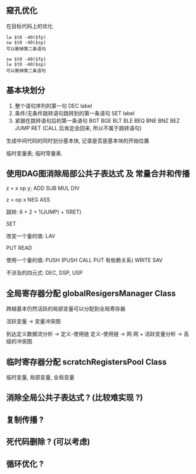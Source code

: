 ## 窥孔优化

在目标代码上的优化

    lw $t0 -40($fp) 
    sw $t0 -40($sp)
    可以删掉第二条语句

    sw $t0 -40($fp)
    lw $t0 -40($sp)
    可以删掉第二条语句

## 基本块划分
1. 整个语句序列的第一句 DEC label
2. 条件/无条件跳转语句跳转到的第一条语句 SET label
3. 紧跟在跳转语句后的第一条语句 BGT BGE BLT BLE BEQ BNE BNZ BEZ JUMP RET (CALL 后肯定会回来, 所以不属于跳转语句)

生成中间代码的同时划分基本快, <vector int> 记录是否是基本块的开始位置

临时变量表;
临时常量表.

## 使用DAG图消除局部公共子表达式 及 常量合并和传播
z = x op y;
ADD
SUB
MUL
DIV

z = op x
NEG
ASS

跳转:
6 + 2 + 1(JUMP) + 1(RET)

SET

改变一个量的值:
LAV 


PUT
READ

使用一个量的值:
PUSH (PUSH CALL PUT 有依赖关系)
WRITE
SAV

不涉及的四元式:
DEC, DSP, USP

## 全局寄存器分配 globalResigersManager Class
跨越基本仍然活跃的局部变量可以分配到全局寄存器

活跃变量 -> 变量冲突图

到达定义数据流分析 -> 定义-使用链
定义-使用链 -> 网
网 + 活跃变量分析 -> 高级的冲突图

## 临时寄存器分配 scratchRegistersPool Class
临时变量, 局部变量, 全局变量

## 消除全局公共子表达式 ? (比较难实现 ?)

## 复制传播 ?

## 死代码删除 ? (可以考虑)

## 循环优化 ? 